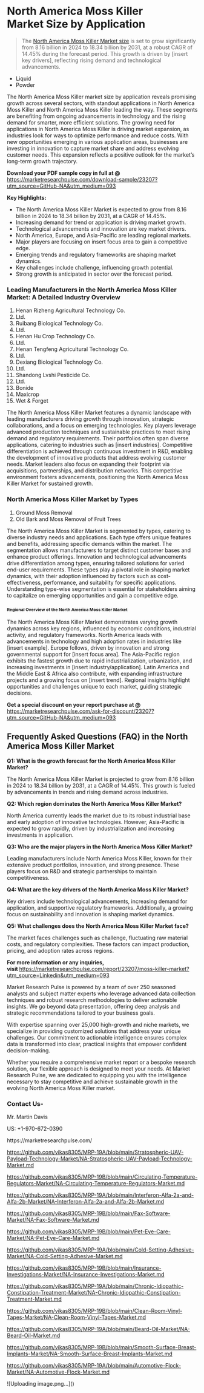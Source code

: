 <h1>North America Moss Killer Market&nbsp;Size by Application</h1><blockquote><p>The <a href="https://marketresearchpulse.com/download-sample/23207?utm_source=GitHub-NA&amp;utm_medium=093">North America Moss Killer Market size</a> is set to grow significantly from 8.16 billion in 2024 to 18.34 billion by 2031, at a robust CAGR of 14.45% during the forecast period. This growth is driven by [insert key drivers], reflecting rising demand and technological advancements.</p></blockquote><ul><li>Liquid<li> Powder</li></ul><p>The North America Moss Killer market size by application reveals promising growth across several sectors, with standout applications in North America Moss Killer and North America Moss Killer leading the way. These segments are benefiting from ongoing advancements in technology and the rising demand for smarter, more efficient solutions. The growing need for applications in North America Moss Killer is driving market expansion, as industries look for ways to optimize performance and reduce costs. With new opportunities emerging in various application areas, businesses are investing in innovation to capture market share and address evolving customer needs. This expansion reflects a positive outlook for the market’s long-term growth trajectory.</p><p><strong>Download your PDF sample copy in full at @ </strong><a href="https://marketresearchpulse.com/download-sample/23207?utm_source=GitHub-NA&amp;utm_medium=093">https://marketresearchpulse.com/download-sample/23207?utm_source=GitHub-NA&amp;utm_medium=093</a></p><p><strong>Key Highlights: </strong></p><ul><li>The North America Moss Killer Market is expected to grow from 8.16 billion in 2024 to 18.34 billion by 2031, at a CAGR of 14.45%.</li><li>Increasing demand for trend or application is driving market growth.</li><li>Technological advancements and innovation are key market drivers.</li><li>North America, Europe, and Asia-Pacific are leading regional markets.</li><li>Major players are focusing on insert focus area to gain a competitive edge.</li><li>Emerging trends and regulatory frameworks are shaping market dynamics.</li><li>Key challenges include challenge, influencing growth potential.</li><li>Strong growth is anticipated in sector over the forecast period.</li></ul><h3>Leading Manufacturers in the North America Moss Killer Market: A Detailed Industry Overview</h3><ol><li>Henan Rizheng Agricultural Technology Co.</li><li>Ltd.</li><li>Ruibang Biological Technology Co.</li><li>Ltd.</li><li>Henan Hu Crop Technology Co.</li><li>Ltd.</li><li>Henan Tengfeng Agricultural Technology Co.</li><li>Ltd.</li><li>Dexiang Biological Technology Co.</li><li>Ltd.</li><li>Shandong Lvshi Pesticide Co.</li><li>Ltd.</li><li>Bonide</li><li>Maxicrop</li><li>Wet & Forget</li></ol><div class="flex max-w-full flex-col flex-grow"><div class="min-h-8 text-message flex w-full flex-col items-end gap-2 whitespace-normal break-words [.text-message+&amp;]:mt-5" dir="auto" data-message-author-role="assistant" data-message-id="fd8432e4-4910-450d-b182-61b7bfb0a01f" data-message-model-slug="gpt-4o"><div class="flex w-full flex-col gap-1 empty:hidden first:pt-[3px]"><div class="markdown prose w-full break-words dark:prose-invert light"><p>The North America Moss Killer Market features a dynamic landscape with leading manufacturers driving growth through innovation, strategic collaborations, and a focus on emerging technologies. Key players leverage advanced production techniques and sustainable practices to meet rising demand and regulatory requirements. Their portfolios often span diverse applications, catering to industries such as [insert industries]. Competitive differentiation is achieved through continuous investment in R&amp;D, enabling the development of innovative products that address evolving customer needs. Market leaders also focus on expanding their footprint via acquisitions, partnerships, and distribution networks. This competitive environment fosters advancements, positioning the North America Moss Killer Market for sustained growth.</p></div></div></div></div><h3>North America Moss Killer Market by Types</h3><ol><li>Ground Moss Removal<li> Old Bark and Moss Removal of Fruit Trees</li></ol><div class="flex max-w-full flex-col flex-grow"><div class="min-h-8 text-message flex w-full flex-col items-end gap-2 whitespace-normal break-words [.text-message+&amp;]:mt-5" dir="auto" data-message-author-role="assistant" data-message-id="084470be-0bb7-4664-bddf-5156b4f41249" data-message-model-slug="gpt-4o-mini"><div class="flex w-full flex-col gap-1 empty:hidden first:pt-[3px]"><div class="markdown prose w-full break-words dark:prose-invert light"><p>The North America Moss Killer Market is segmented by types, catering to diverse industry needs and applications. Each type offers unique features and benefits, addressing specific demands within the market. The segmentation allows manufacturers to target distinct customer bases and enhance product offerings. Innovation and technological advancements drive differentiation among types, ensuring tailored solutions for varied end-user requirements. These types play a pivotal role in shaping market dynamics, with their adoption influenced by factors such as cost-effectiveness, performance, and suitability for specific applications. Understanding type-wise segmentation is essential for stakeholders aiming to capitalize on emerging opportunities and gain a competitive edge.</p></div></div></div></div><h3><span style="font-size: 11px;">Regional Overview of the North America Moss Killer Market</span></h3><div class="flex max-w-full flex-col flex-grow"><div class="min-h-8 text-message flex w-full flex-col items-end gap-2 whitespace-normal break-words [.text-message+&amp;]:mt-5" dir="auto" data-message-author-role="assistant" data-message-id="e9038762-ce64-4e30-91c9-9bd413514231" data-message-model-slug="gpt-4o-mini"><div class="flex w-full flex-col gap-1 empty:hidden first:pt-[3px]"><div class="markdown prose w-full break-words dark:prose-invert light"><p>The North America Moss Killer Market demonstrates varying growth dynamics across key regions, influenced by economic conditions, industrial activity, and regulatory frameworks. North America leads with advancements in technology and high adoption rates in industries like [insert example]. Europe follows, driven by innovation and strong governmental support for [insert focus area]. The Asia-Pacific region exhibits the fastest growth due to rapid industrialization, urbanization, and increasing investments in [insert industry/application]. Latin America and the Middle East &amp; Africa also contribute, with expanding infrastructure projects and a growing focus on [insert trend]. Regional insights highlight opportunities and challenges unique to each market, guiding strategic decisions.</p></div></div></div></div><p><strong>Get a special discount on your report purchase at @ </strong><a href="https://marketresearchpulse.com/ask-for-discount/23207?utm_source=GitHub-NA&amp;utm_medium=093">https://marketresearchpulse.com/ask-for-discount/23207?utm_source=GitHub-NA&amp;utm_medium=093</a></p><h2>Frequently Asked Questions (FAQ) in the North America Moss Killer Market</h2><p><strong>Q1: What is the growth forecast for the North America Moss Killer Market?</strong></p><p>The North America Moss Killer Market is projected to grow from 8.16 billion in 2024 to 18.34 billion by 2031, at a CAGR of 14.45%. This growth is fueled by advancements in trends and rising demand across industries.</p><p><strong>Q2: Which region dominates the North America Moss Killer Market?</strong></p><p>North America currently leads the market due to its robust industrial base and early adoption of innovative technologies. However, Asia-Pacific is expected to grow rapidly, driven by industrialization and increasing investments in application.</p><p><strong>Q3: Who are the major players in the North America Moss Killer Market?</strong></p><p>Leading manufacturers include North America Moss Killer, known for their extensive product portfolios, innovation, and strong presence. These players focus on R&amp;D and strategic partnerships to maintain competitiveness.</p><p><strong>Q4: What are the key drivers of the North America Moss Killer Market?</strong></p><p>Key drivers include technological advancements, increasing demand for application, and supportive regulatory frameworks. Additionally, a growing focus on sustainability and innovation is shaping market dynamics.</p><p><strong>Q5: What challenges does the North America Moss Killer Market face?</strong></p><p>The market faces challenges such as challenge, fluctuating raw material costs, and regulatory complexities. These factors can impact production, pricing, and adoption rates across regions.</p><p><strong>For more information or any inquiries, visit&nbsp;</strong><a href="https://marketresearchpulse.com/report/23207/moss-killer-market?utm_source=Linkedin&utm_medium=093">https://marketresearchpulse.com/report/23207/moss-killer-market?utm_source=Linkedin&utm_medium=093</a></p><p>Market Research Pulse is powered by a team of over 250 seasoned analysts and subject matter experts who leverage advanced data collection techniques and robust research methodologies to deliver actionable insights. We go beyond data presentation, offering deep analysis and strategic recommendations tailored to your business goals.</p><p>With expertise spanning over 25,000 high-growth and niche markets, we specialize in providing customized solutions that address your unique challenges. Our commitment to actionable intelligence ensures complex data is transformed into clear, practical insights that empower confident decision-making.</p><p>Whether you require a comprehensive market report or a bespoke research solution, our flexible approach is designed to meet your needs. At Market Research Pulse, we are dedicated to equipping you with the intelligence necessary to stay competitive and achieve sustainable growth in the evolving North America Moss Killer market.</p><h3><strong>Contact Us-</strong></h3><p>Mr. Martin Davis</p><p>US: +1-970-672-0390</p><p>https://marketresearchpulse.com/</p><p><a href="https://github.com/vikas8305/MRP-19A/blob/main/Stratospheric-UAV-Payload-Technology-Market/NA-Stratospheric-UAV-Payload-Technology-Market.md">https://github.com/vikas8305/MRP-19A/blob/main/Stratospheric-UAV-Payload-Technology-Market/NA-Stratospheric-UAV-Payload-Technology-Market.md</a></p><p><a href="https://github.com/vikas8305/MRP-19B/blob/main/Circulating-Temperature-Regulators-Market/NA-Circulating-Temperature-Regulators-Market.md">https://github.com/vikas8305/MRP-19B/blob/main/Circulating-Temperature-Regulators-Market/NA-Circulating-Temperature-Regulators-Market.md</a></p><p><a href="https://github.com/vikas8305/MRP-19A/blob/main/Interferon-Alfa-2a-and-Alfa-2b-Market/NA-Interferon-Alfa-2a-and-Alfa-2b-Market.md">https://github.com/vikas8305/MRP-19A/blob/main/Interferon-Alfa-2a-and-Alfa-2b-Market/NA-Interferon-Alfa-2a-and-Alfa-2b-Market.md</a></p><p><a href="https://github.com/vikas8305/MRP-19B/blob/main/Fax-Software-Market/NA-Fax-Software-Market.md">https://github.com/vikas8305/MRP-19B/blob/main/Fax-Software-Market/NA-Fax-Software-Market.md</a></p><p><a href="https://github.com/vikas8305/MRP-19B/blob/main/Pet-Eye-Care-Market/NA-Pet-Eye-Care-Market.md">https://github.com/vikas8305/MRP-19B/blob/main/Pet-Eye-Care-Market/NA-Pet-Eye-Care-Market.md</a></p><p><a href="https://github.com/vikas8305/MRP-19A/blob/main/Cold-Setting-Adhesive-Market/NA-Cold-Setting-Adhesive-Market.md">https://github.com/vikas8305/MRP-19A/blob/main/Cold-Setting-Adhesive-Market/NA-Cold-Setting-Adhesive-Market.md</a></p><p><a href="https://github.com/vikas8305/MRP-19B/blob/main/Insurance-Investigations-Market/NA-Insurance-Investigations-Market.md">https://github.com/vikas8305/MRP-19B/blob/main/Insurance-Investigations-Market/NA-Insurance-Investigations-Market.md</a></p><p><a href="https://github.com/vikas8305/MRP-19A/blob/main/Chronic-Idiopathic-Constipation-Treatment-Market/NA-Chronic-Idiopathic-Constipation-Treatment-Market.md">https://github.com/vikas8305/MRP-19A/blob/main/Chronic-Idiopathic-Constipation-Treatment-Market/NA-Chronic-Idiopathic-Constipation-Treatment-Market.md</a></p><p><a href="https://github.com/vikas8305/MRP-19B/blob/main/Clean-Room-Vinyl-Tapes-Market/NA-Clean-Room-Vinyl-Tapes-Market.md">https://github.com/vikas8305/MRP-19B/blob/main/Clean-Room-Vinyl-Tapes-Market/NA-Clean-Room-Vinyl-Tapes-Market.md</a></p><p><a href="https://github.com/vikas8305/MRP-19A/blob/main/Beard-Oil-Market/NA-Beard-Oil-Market.md">https://github.com/vikas8305/MRP-19A/blob/main/Beard-Oil-Market/NA-Beard-Oil-Market.md</a></p><p><a href="https://github.com/vikas8305/MRP-19B/blob/main/Smooth-Surface-Breast-Implants-Market/NA-Smooth-Surface-Breast-Implants-Market.md">https://github.com/vikas8305/MRP-19B/blob/main/Smooth-Surface-Breast-Implants-Market/NA-Smooth-Surface-Breast-Implants-Market.md</a></p><p><a href="https://github.com/vikas8305/MRP-19A/blob/main/Automotive-Flock-Market/NA-Automotive-Flock-Market.md">https://github.com/vikas8305/MRP-19A/blob/main/Automotive-Flock-Market/NA-Automotive-Flock-Market.md</a></p>
![Uploading image.png…]()
